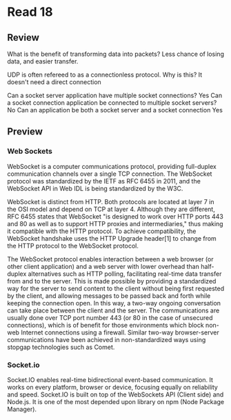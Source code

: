 # Read 18

## Review

What is the benefit of transforming data into packets?
Less chance of losing data, and easier transfer.

UDP is often refereed to as a connectionless protocol. Why is this?
    It doesn't need a direct connection

Can a socket server application have multiple socket connections?
    Yes
Can a socket connection application be connected to multiple socket servers?
    No
Can an application be both a socket server and a socket connection
Yes

## Preview

### Web Sockets

WebSocket is a computer communications protocol, providing full-duplex communication channels over a single TCP connection. The WebSocket protocol was standardized by the IETF as RFC 6455 in 2011, and the WebSocket API in Web IDL is being standardized by the W3C.

WebSocket is distinct from HTTP. Both protocols are located at layer 7 in the OSI model and depend on TCP at layer 4. Although they are different, RFC 6455 states that WebSocket "is designed to work over HTTP ports 443 and 80 as well as to support HTTP proxies and intermediaries," thus making it compatible with the HTTP protocol. To achieve compatibility, the WebSocket handshake uses the HTTP Upgrade header[1] to change from the HTTP protocol to the WebSocket protocol.

The WebSocket protocol enables interaction between a web browser (or other client application) and a web server with lower overhead than half-duplex alternatives such as HTTP polling, facilitating real-time data transfer from and to the server. This is made possible by providing a standardized way for the server to send content to the client without being first requested by the client, and allowing messages to be passed back and forth while keeping the connection open. In this way, a two-way ongoing conversation can take place between the client and the server. The communications are usually done over TCP port number 443 (or 80 in the case of unsecured connections), which is of benefit for those environments which block non-web Internet connections using a firewall. Similar two-way browser-server communications have been achieved in non-standardized ways using stopgap technologies such as Comet.




### Socket.io

Socket.IO enables real-time bidirectional event-based communication. It works on every platform, browser or device, focusing equally on reliability and speed. Socket.IO is built on top of the WebSockets API (Client side) and Node.js. It is one of the most depended upon library on npm (Node Package Manager).

